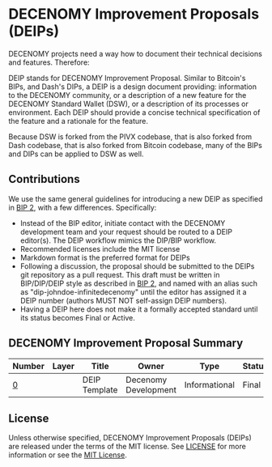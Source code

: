 # DECENOMY Improvement Proposals (DEIPs)

DECENOMY projects need a way how to document their technical decisions and features. Therefore:

DEIP stands for DECENOMY Improvement Proposal. Similar to Bitcoin's BIPs, and Dash's DIPs, a DEIP is a design document providing: information to the DECENOMY community, or a description of a new feature for the DECENOMY Standard Wallet (DSW), or a description of its processes or environment. Each DEIP should provide a concise technical specification of the feature and a rationale for the feature.

Because DSW is forked from the PIVX codebase, that is also forked from Dash codebase, that is also forked from Bitcoin codebase, many of the BIPs and DIPs can be applied to DSW as well. 

## Contributions

We use the same general guidelines for introducing a new DEIP as specified in [BIP 2](https://github.com/bitcoin/bips/blob/master/bip-0002.mediawiki), with a few differences. Specifically:

* Instead of the BIP editor, initiate contact with the DECENOMY development team and your request should be routed to a DEIP editor(s). The DEIP workflow mimics the DIP/BIP workflow.
* Recommended licenses include the MIT license
* Markdown format is the preferred format for DEIPs
* Following a discussion, the proposal should be submitted to the DEIPs git repository as a pull request. This draft must be written in BIP/DIP/DEIP style as described in [BIP 2](https://github.com/bitcoin/bips/blob/master/bip-0002.mediawiki), and named with an alias such as "dip-johndoe-infinitedecenomy" until the editor has assigned it a DEIP number (authors MUST NOT self-assign DEIP numbers).
* Having a DEIP here does not make it a formally accepted standard until its status becomes Final or Active.

## DECENOMY Improvement Proposal Summary

Number | Layer | Title | Owner | Type | Status
--- | --- | --- | --- | --- | ---
[0](DEIP0000.md) |  | DEIP Template | Decenomy Development | Informational | Final

## License

Unless otherwise specified, DECENOMY Improvement Proposals (DEIPs) are released under the terms of the MIT license. See [LICENSE](LICENSE) for more information or see the [MIT License](https://opensource.org/licenses/MIT).
